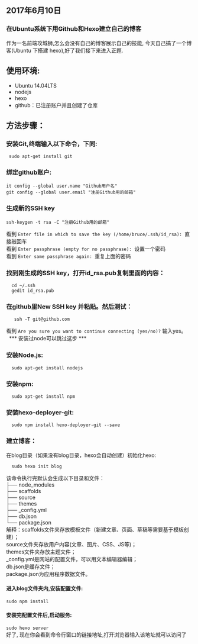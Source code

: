 
## 2017年6月10日
 ### 在Ubuntu系统下用Github和Hexo建立自己的博客
作为一名前端攻城狮,怎么会没有自己的博客展示自己的技能, 今天自己搞了一个博客(Ubuntu 下搭建 hexo),好了我们接下来进入正题.

## 使用环境:
  - Ubuntu 14.04LTS
  - nodejs
  - hexo
  - github：已注册账户并且创建了仓库

## 方法步骤：

### 安装Git,终端输入以下命令，下同:

```
 sudo apt-get install git
```
### 绑定github账户:

```
it config --global user.name "Github用户名"
git config --global user.email "注册Github用的邮箱"
```
### 生成新的SSH key

```
ssh-keygen -t rsa -C "注册Github用的邮箱"
```
看到 ```Enter file in which to save the key (/home/bruce/.ssh/id_rsa): ```直接敲回车<br/>
看到 ```Enter passphrase (empty for no passphrase): ```设置一个密码<br/>
看到 ```Enter same passphrase again: ```重复上面的密码<br/>

### 找到刚生成的SSH key，打开id_rsa.pub复制里面的内容：
```
  cd ~/.ssh
  gedit id_rsa.pub
```
### 在github里New SSH key 并粘贴。然后测试：<br/>
``` 
   ssh -T git@github.com 
```
看到 ```Are you sure you want to continue connecting (yes/no)?``` 输入yes。<br/>
   *** 安装过node可以跳过这步 ***
### 安装Node.js:
```
  sudo apt-get install nodejs
```
### 安装npm:
```
  sudo apt-get install npm 
```
### 安装hexo-deployer-git:
```
  sudo npm install hexo-deployer-git --save
```
### 建立博客：
在blog目录（如果没有blog目录，hexo会自动创建）初始化hexo:
```
  sudo hexo init blog
```
该命令执行完默认会生成以下目录和文件：<br/>
├── node_modules <br/>
├── scaffolds <br/>
├── source <br/> 
├── themes <br/>
├── _config.yml <br/>
├── db.json <br/>
└── package.json <br/>
解释：scaffolds文件夹存放模板文件（新建文章、页面、草稿等需要基于模板创建）； <br/>
source文件夹存放用户内容(文章、图片、CSS、JS等)； <br/>
themes文件夹存放主题文件； <br/>
_config.yml是网站的配置文件，可以用文本编辑器编辑； <br/>
db.json是缓存文件； <br/>
package.json为应用程序数据文件。 <br/>

#### 进入blog文件夹内,安装配置文件:
``` sudo npm install ```
#### 安装完配置文件后,启动服务:
``` sudo hexo server ``` <br/>
好了, 现在你会看到命令行窗口的链接地址,打开浏览器输入该地址就可以访问了

 
